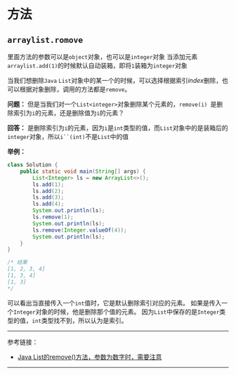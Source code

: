 # 方法

## `arraylist.romove`

里面方法的参数可以是`object`对象，也可以是`integer`对象
当添加元素`arraylist.add(1)`的时候默认自动装箱，即将`1`装箱为`integer`对象

当我们想删除`Java` `List`对象中的某一个的时候，可以选择根据索引*index*删除，也可以根据对象删除，调用的方法都是`remove`。  

**问题：** 
但是当我们对一个`List<integer>`对象删除某个元素的，`remove(i) `是删除索引为`i`的元素，还是删除值为`i`的元素？

**回答：**
是删除索引为`i`的元素，因为`i`是`int`类型的值，而`List`对象中的是装箱后的`integer`对象，所以`i``(int)`不是`List`中的值

**举例：**
``` java
class Solution {
    public static void main(String[] args) {
        List<Integer> ls = new ArrayList<>();
        ls.add(1);
        ls.add(2);
        ls.add(3);
        ls.add(4);
        System.out.println(ls);
        ls.remove(1);
        System.out.println(ls);
        ls.remove(Integer.valueOf(4));
        System.out.println(ls);
    }
}

/* 结果
[1, 2, 3, 4]
[1, 3, 4]
[1, 3]
*/
```

可以看出当直接传入一个`int`值时，它是默认删除索引对应的元素。
如果是传入一个`Integer`对象的时候，他是删除那个值的元素。
因为`List`中保存的是`Integer`类型的值，`int`类型找不到，所以认为是索引。

---

参考链接：

- [Java List的remove()方法，参数为数字时，需要注意][List的remove()方法]

  

---

[List的remove()方法]:https://blog.csdn.net/qq_42520962/article/details/109116356 "List的remove()方法，参数为数字时，需要注意"





